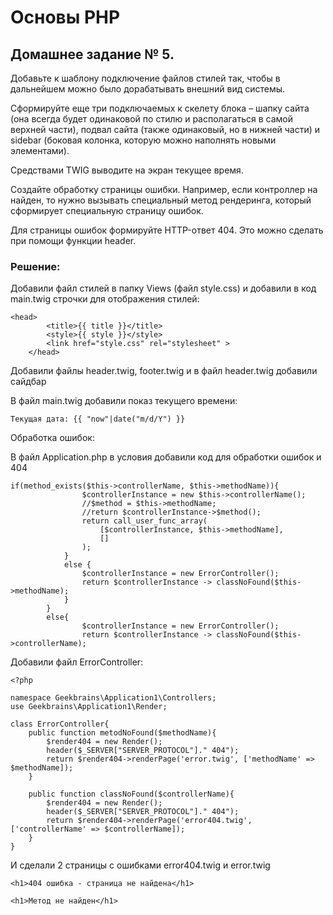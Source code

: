 # Основы PHP

## Домашнее задание № 5.

Добавьте к шаблону подключение файлов стилей так, чтобы в дальнейшем можно было дорабатывать внешний вид системы.

Сформируйте еще три подключаемых к скелету блока – шапку сайта (она всегда будет одинаковой по стилю и располагаться в самой верхней части), подвал сайта (также одинаковый, но в нижней части) и sidebar (боковая колонка, которую можно наполнять новыми элементами).

Средствами TWIG выводите на экран текущее время.

Создайте обработку страницы ошибки. Например, если контроллер на найден, то нужно вызывать специальный метод рендеринга, который сформирует специальную страницу ошибок.

Для страницы ошибок формируйте HTTP-ответ 404. Это можно сделать при помощи функции header.

### Решение:

Добавили файл стилей в папку Views (файл style.css) и добавили в код main.twig строчки для отображения стилей:

```
<head>
        <title>{{ title }}</title>
        <style>{{ style }}</style>
        <link href="style.css" rel="stylesheet" >
    </head>

```

Добавили файлы header.twig, footer.twig и в файл header.twig добавили сайдбар

В файл main.twig добавили показ текущего времени:

```
Текущая дата: {{ "now"|date("m/d/Y") }}
```

Обработка ошибок: 

В файл Application.php в условия добавили код для обработки ошибок и 404

```
if(method_exists($this->controllerName, $this->methodName)){
                $controllerInstance = new $this->controllerName();
                //$method = $this->methodName;
                //return $controllerInstance->$method();
                return call_user_func_array(
                    [$controllerInstance, $this->methodName],
                    []
                );
            }
            else {
                $controllerInstance = new ErrorController();
                return $controllerInstance -> classNoFound($this->methodName);
            }
        }
        else{
                $controllerInstance = new ErrorController();
                return $controllerInstance -> classNoFound($this->controllerName);
```

Добавили файл ErrorController:

```
<?php

namespace Geekbrains\Application1\Controllers;
use Geekbrains\Application1\Render;

class ErrorController{
    public function metodNoFound($methodName){
        $render404 = new Render();
        header($_SERVER["SERVER_PROTOCOL"]." 404");
        return $render404->renderPage('error.twig', ['methodName' => $methodName]);
    }

    public function classNoFound($controllerName){
        $render404 = new Render();
        header($_SERVER["SERVER_PROTOCOL"]." 404");
        return $render404->renderPage('error404.twig', ['controllerName' => $controllerName]);
    }
}
```

И сделали 2 страницы с ошибками error404.twig и error.twig

```
<h1>404 ошибка - страница не найдена</h1>
```

```
<h1>Метод не найден</h1>
```



